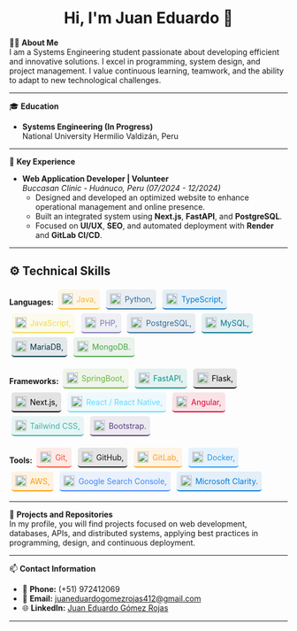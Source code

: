 <h1 align="center">Hi, I'm Juan Eduardo 👋</h1>

👨‍💻 **About Me**  
I am a Systems Engineering student passionate about developing efficient and innovative solutions. I excel in programming, system design, and project management. I value continuous learning, teamwork, and the ability to adapt to new technological challenges.

---

🎓 **Education**  
- **Systems Engineering (In Progress)**  
  National University Hermilio Valdizán, Peru
  
---

🌟 **Key Experience**  
- **Web Application Developer | Volunteer**  
  *Buccasan Clinic - Huánuco, Peru (07/2024 - 12/2024)*  
  - Designed and developed an optimized website to enhance operational management and online presence.  
  - Built an integrated system using **Next.js**, **FastAPI**, and **PostgreSQL**.  
  - Focused on **UI/UX**, **SEO**, and automated deployment with **Render** and **GitLab CI/CD**.  

---

## ⚙️ Technical Skills

<div>
  <strong>Languages:</strong>
  <span style="display: inline-flex; align-items: center; background-color: rgba(247,183,49,0.1); padding: 0.5em; border-radius: 5px; margin: 0.25em; border-bottom: 2px solid #F7B731;">
    <img src="https://cdn.jsdelivr.net/npm/simple-icons@v4/icons/java.svg" alt="Java" width="20" style="margin-right: 0.5em;" />
    <span style="color: #F7B731;">Java, </span>
  </span>
  <span style="display: inline-flex; align-items: center; background-color: rgba(48,105,152,0.1); padding: 0.5em; border-radius: 5px; margin: 0.25em; border-bottom: 2px solid #306998;">
    <img src="https://cdn.jsdelivr.net/npm/simple-icons@v4/icons/python.svg" alt="Python" width="20" style="margin-right: 0.5em;" />
    <span style="color: #306998;">Python, </span>
  </span>
  <span style="display: inline-flex; align-items: center; background-color: rgba(0,122,204,0.1); padding: 0.5em; border-radius: 5px; margin: 0.25em; border-bottom: 2px solid #007ACC;">
    <img src="https://cdn.jsdelivr.net/npm/simple-icons@v4/icons/typescript.svg" alt="TypeScript" width="20" style="margin-right: 0.5em;" />
    <span style="color: #007ACC;">TypeScript, </span>
  </span>
  <span style="display: inline-flex; align-items: center; background-color: rgba(240,219,79,0.1); padding: 0.5em; border-radius: 5px; margin: 0.25em; border-bottom: 2px solid #F0DB4F;">
    <img src="https://cdn.jsdelivr.net/npm/simple-icons@v4/icons/javascript.svg" alt="JavaScript" width="20" style="margin-right: 0.5em;" />
    <span style="color: #F0DB4F;">JavaScript, </span>
  </span>
  <span style="display: inline-flex; align-items: center; background-color: rgba(119,123,179,0.1); padding: 0.5em; border-radius: 5px; margin: 0.25em; border-bottom: 2px solid #777BB3;">
    <img src="https://cdn.jsdelivr.net/npm/simple-icons@v4/icons/php.svg" alt="PHP" width="20" style="margin-right: 0.5em;" />
    <span style="color: #777BB3;">PHP, </span>
  </span>
  <span style="display: inline-flex; align-items: center; background-color: rgba(51,103,145,0.1); padding: 0.5em; border-radius: 5px; margin: 0.25em; border-bottom: 2px solid #336791;">
    <img src="https://cdn.jsdelivr.net/npm/simple-icons@v4/icons/postgresql.svg" alt="PostgreSQL" width="20" style="margin-right: 0.5em;" />
    <span style="color: #336791;">PostgreSQL, </span>
  </span>
  <span style="display: inline-flex; align-items: center; background-color: rgba(0,117,143,0.1); padding: 0.5em; border-radius: 5px; margin: 0.25em; border-bottom: 2px solid #00758F;">
    <img src="https://cdn.jsdelivr.net/npm/simple-icons@v4/icons/mysql.svg" alt="MySQL" width="20" style="margin-right: 0.5em;" />
    <span style="color: #00758F;">MySQL, </span>
  </span>
  <span style="display: inline-flex; align-items: center; background-color: rgba(0,53,69,0.1); padding: 0.5em; border-radius: 5px; margin: 0.25em; border-bottom: 2px solid #003545;">
    <img src="https://cdn.jsdelivr.net/npm/simple-icons@v4/icons/mariadb.svg" alt="MariaDB" width="20" style="margin-right: 0.5em;" />
    <span style="color: #003545;">MariaDB, </span>
  </span>
  <span style="display: inline-flex; align-items: center; background-color: rgba(71,162,72,0.1); padding: 0.5em; border-radius: 5px; margin: 0.25em; border-bottom: 2px solid #47A248;">
    <img src="https://cdn.jsdelivr.net/npm/simple-icons@v4/icons/mongodb.svg" alt="MongoDB" width="20" style="margin-right: 0.5em;" />
    <span style="color: #47A248;">MongoDB.</span>
  </span>
</div>

<div style="margin-top: 1em;">
  <strong>Frameworks:</strong>
  <span style="display: inline-flex; align-items: center; background-color: rgba(109,179,63,0.1); padding: 0.5em; border-radius: 5px; margin: 0.25em; border-bottom: 2px solid #6DB33F;">
    <img src="https://cdn.jsdelivr.net/npm/simple-icons@v4/icons/springboot.svg" alt="SpringBoot" width="20" style="margin-right: 0.5em;" />
    <span style="color: #6DB33F;">SpringBoot, </span>
  </span>
  <span style="display: inline-flex; align-items: center; background-color: rgba(0,150,136,0.1); padding: 0.5em; border-radius: 5px; margin: 0.25em; border-bottom: 2px solid #009688;">
    <img src="https://cdn.jsdelivr.net/npm/simple-icons@v4/icons/fastapi.svg" alt="FastAPI" width="20" style="margin-right: 0.5em;" />
    <span style="color: #009688;">FastAPI, </span>
  </span>
  <span style="display: inline-flex; align-items: center; background-color: rgba(0,0,0,0.1); padding: 0.5em; border-radius: 5px; margin: 0.25em; border-bottom: 2px solid #000000;">
    <img src="https://cdn.jsdelivr.net/npm/simple-icons@v4/icons/flask.svg" alt="Flask" width="20" style="margin-right: 0.5em;" />
    <span style="color: #000000;">Flask, </span>
  </span>
  <span style="display: inline-flex; align-items: center; background-color: rgba(0,0,0,0.1); padding: 0.5em; border-radius: 5px; margin: 0.25em; border-bottom: 2px solid #000000;">
    <img src="https://cdn.jsdelivr.net/npm/simple-icons@4.25.0/icons/next-dot-js.svg" alt="Next.js" width="20" style="margin-right: 0.5em;" />
    <span style="color: #000000;">Next.js, </span>
  </span>
  <span style="display: inline-flex; align-items: center; background-color: rgba(97,218,251,0.1); padding: 0.5em; border-radius: 5px; margin: 0.25em; border-bottom: 2px solid #61DAFB;">
    <img src="https://cdn.jsdelivr.net/npm/simple-icons@v4/icons/react.svg" alt="React" width="20" style="margin-right: 0.5em;" />
    <span style="color: #61DAFB;">React / React Native, </span>
  </span>
  <span style="display: inline-flex; align-items: center; background-color: rgba(221,0,49,0.1); padding: 0.5em; border-radius: 5px; margin: 0.25em; border-bottom: 2px solid #DD0031;">
    <img src="https://cdn.jsdelivr.net/npm/simple-icons@v4/icons/angular.svg" alt="Angular" width="20" style="margin-right: 0.5em;" />
    <span style="color: #DD0031;">Angular, </span>
  </span>
  <span style="display: inline-flex; align-items: center; background-color: rgba(56,178,172,0.1); padding: 0.5em; border-radius: 5px; margin: 0.25em; border-bottom: 2px solid #38B2AC;">
    <img src="https://cdn.jsdelivr.net/npm/simple-icons@v4/icons/tailwindcss.svg" alt="Tailwind CSS" width="20" style="margin-right: 0.5em;" />
    <span style="color: #38B2AC;">Tailwind CSS, </span>
  </span>
  <span style="display: inline-flex; align-items: center; background-color: rgba(86,61,124,0.1); padding: 0.5em; border-radius: 5px; margin: 0.25em; border-bottom: 2px solid #563D7C;">
    <img src="https://cdn.jsdelivr.net/npm/simple-icons@v4/icons/bootstrap.svg" alt="Bootstrap" width="20" style="margin-right: 0.5em;" />
    <span style="color: #563D7C;">Bootstrap.</span>
  </span>
</div>

<div style="margin-top: 1em;">
  <strong>Tools:</strong>
  <span style="display: inline-flex; align-items: center; background-color: rgba(240,80,50,0.1); padding: 0.5em; border-radius: 5px; margin: 0.25em; border-bottom: 2px solid #F05032;">
    <img src="https://cdn.jsdelivr.net/npm/simple-icons@v4/icons/git.svg" alt="Git" width="20" style="margin-right: 0.5em;" />
    <span style="color: #F05032;">Git, </span>
  </span>
  <span style="display: inline-flex; align-items: center; background-color: rgba(24,23,23,0.1); padding: 0.5em; border-radius: 5px; margin: 0.25em; border-bottom: 2px solid #181717;">
    <img src="https://cdn.jsdelivr.net/npm/simple-icons@v4/icons/github.svg" alt="GitHub" width="20" style="margin-right: 0.5em;" />
    <span style="color: #181717;">GitHub, </span>
  </span>
  <span style="display: inline-flex; align-items: center; background-color: rgba(252,161,33,0.1); padding: 0.5em; border-radius: 5px; margin: 0.25em; border-bottom: 2px solid #FCA121;">
    <img src="https://cdn.jsdelivr.net/npm/simple-icons@v4/icons/gitlab.svg" alt="GitLab" width="20" style="margin-right: 0.5em;" />
    <span style="color: #FCA121;">GitLab, </span>
  </span>
  <span style="display: inline-flex; align-items: center; background-color: rgba(36,150,237,0.1); padding: 0.5em; border-radius: 5px; margin: 0.25em; border-bottom: 2px solid #2496ED;">
    <img src="https://cdn.jsdelivr.net/npm/simple-icons@v4/icons/docker.svg" alt="Docker" width="20" style="margin-right: 0.5em;" />
    <span style="color: #2496ED;">Docker, </span>
  </span>
  <span style="display: inline-flex; align-items: center; background-color: rgba(255,153,0,0.1); padding: 0.5em; border-radius: 5px; margin: 0.25em; border-bottom: 2px solid #FF9900;">
    <img src="https://cdn.jsdelivr.net/npm/simple-icons@v4/icons/amazonaws.svg" alt="AWS" width="20" style="margin-right: 0.5em;" />
    <span style="color: #FF9900;">AWS, </span>
  </span>
  <span style="display: inline-flex; align-items: center; background-color: rgba(66,133,244,0.1); padding: 0.5em; border-radius: 5px; margin: 0.25em; border-bottom: 2px solid #4285F4;">
    <img src="https://cdn.jsdelivr.net/npm/simple-icons@v4/icons/googlesearchconsole.svg" alt="Google Search Console" width="20" style="margin-right: 0.5em;" />
    <span style="color: #4285F4;">Google Search Console, </span>
  </span>
  <span style="display: inline-flex; align-items: center; background-color: rgba(0,120,212,0.1); padding: 0.5em; border-radius: 5px; margin: 0.25em; border-bottom: 2px solid #0078D4;">
    <img src="https://cdn.jsdelivr.net/npm/simple-icons@4.25.0/icons/microsoft.svg" alt="Microsoft Clarity" width="20" style="margin-right: 0.5em;" />
    <span style="color: #0078D4;">Microsoft Clarity.</span>
  </span>
</div>

---

🚀 **Projects and Repositories**  
In my profile, you will find projects focused on web development, databases, APIs, and distributed systems, applying best practices in programming, design, and continuous deployment.

---

📫 **Contact Information**  
- 📱 **Phone:** (+51) 972412069  
- 📧 **Email:** [juaneduardogomezrojas412@gmail.com](mailto:juaneduardogomezrojas412@gmail.com)  
- 🌐 **LinkedIn:** [Juan Eduardo Gómez Rojas](https://www.linkedin.com/in/juan-eduardo-gómez-rojas-1a4266127)  

---

